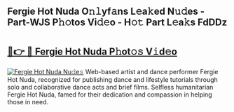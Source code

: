 ## Fergie Hot Nuda O𝚗𝚕yf𝚊ns L𝚎a𝚔ed N𝚞𝚍es - Part-WJS P𝚑𝚘tos Vi𝚍𝚎o - H𝚘𝚝 Part L𝚎a𝚔s FdDDz

# <h2><a href="http://kf8a7g.oniu.top/?m=Fergie+Hot+Nuda">🔗👉 🔴 Fergie Hot Nuda P𝚑ot𝚘𝚜 V𝚒d𝚎o</a></h2>

[![Fergie Hot Nuda Nu𝚍e𝚜](https://i.imgur.com/0qMVB7G.gif)](http://kf8a7g.oniu.top/?m=Fergie+Hot+Nuda)
Web-based artist and dance performer Fergie Hot Nuda, recognized for publishing dance and lifestyle tutorials through solo and collaborative dance acts and brief films. Selfless humanitarian Fergie Hot Nuda, famed for their dedication and compassion in helping those in need.  
